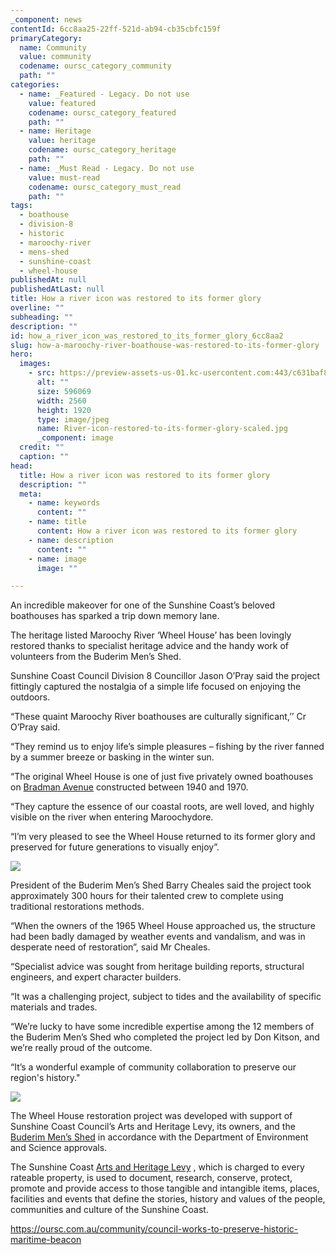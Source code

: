```yaml
---
_component: news
contentId: 6cc8aa25-22ff-521d-ab94-cb35cbfc159f
primaryCategory:
  name: Community
  value: community
  codename: oursc_category_community
  path: ""
categories:
  - name: _Featured - Legacy. Do not use
    value: featured
    codename: oursc_category_featured
    path: ""
  - name: Heritage
    value: heritage
    codename: oursc_category_heritage
    path: ""
  - name: _Must Read - Legacy. Do not use
    value: must-read
    codename: oursc_category_must_read
    path: ""
tags:
  - boathouse
  - division-8
  - historic
  - maroochy-river
  - mens-shed
  - sunshine-coast
  - wheel-house
publishedAt: null
publishedAtLast: null
title: How a river icon was restored to its former glory
overline: ""
subheading: ""
description: ""
id: how_a_river_icon_was_restored_to_its_former_glory_6cc8aa2
slug: how-a-maroochy-river-boathouse-was-restored-to-its-former-glory
hero:
  images:
    - src: https://preview-assets-us-01.kc-usercontent.com:443/c631baf8-1b46-001f-580c-d0001b68b4a8/0ea3e2df-8df6-4a7e-8190-a59755e7fe4b/River-icon-restored-to-its-former-glory-scaled.jpg
      alt: ""
      size: 596069
      width: 2560
      height: 1920
      type: image/jpeg
      name: River-icon-restored-to-its-former-glory-scaled.jpg
      _component: image
  credit: ""
  caption: ""
head:
  title: How a river icon was restored to its former glory
  description: ""
  meta:
    - name: keywords
      content: ""
    - name: title
      content: How a river icon was restored to its former glory
    - name: description
      content: ""
    - name: image
      image: ""

---
```

An incredible makeover for one of the Sunshine Coast’s beloved boathouses has sparked a trip down memory lane.

The heritage listed Maroochy River ‘Wheel House’ has been lovingly restored thanks to specialist heritage advice and the handy work of volunteers from the Buderim Men’s Shed.

Sunshine Coast Council Division 8 Councillor Jason O’Pray said the project fittingly captured the nostalgia of a simple life focused on enjoying the outdoors.

“These quaint Maroochy River boathouses are culturally significant,’’ Cr O’Pray said.

“They remind us to enjoy life’s simple pleasures – fishing by the river fanned by a summer breeze or basking in the winter sun.

“The original Wheel House is one of just five privately owned boathouses on [Bradman Avenue](https://oursc.com.au/lifestyle/adventure-sunshine-coast/maroochydore-bradman-ave-walk-3-7km)
&#x20;constructed between 1940 and 1970.

“They capture the essence of our coastal roots, are well loved, and highly visible on the river when entering Maroochydore.

“I’m very pleased to see the Wheel House returned to its former glory and preserved for future generations to visually enjoy”.

![](https://preview-assets-us-01.kc-usercontent.com:443/c631baf8-1b46-001f-580c-d0001b68b4a8/f9291e07-b2e7-491c-990d-df1910ac8c59/Inside-the-privately-owned-Maroochy-Wheel-House-2-1-1024x768.jpg)

President of the Buderim Men’s Shed Barry Cheales said the project took approximately 300 hours for their talented crew to complete using traditional restorations methods.

“When the owners of the 1965 Wheel House approached us, the structure had been badly damaged by weather events and vandalism, and was in desperate need of restoration”, said Mr Cheales.

“Specialist advice was sought from heritage building reports, structural engineers, and expert character builders.

“It was a challenging project, subject to tides and the availability of specific materials and trades.

“We’re lucky to have some incredible expertise among the 12 members of the Buderim Men’s Shed who completed the project led by Don Kitson, and we’re really proud of the outcome.

“It’s a wonderful example of community collaboration to preserve our region's history."

![](https://preview-assets-us-01.kc-usercontent.com:443/c631baf8-1b46-001f-580c-d0001b68b4a8/d8e55cf4-21e3-4a68-b249-7268cdd456c3/20220314_081636-768x1024.jpg)

The Wheel House restoration project was developed with support of Sunshine Coast Council’s Arts and Heritage Levy, its owners, and the [Buderim Men’s Shed](https://buderimmensshed.org/)
&#x20;in accordance with the Department of Environment and Science approvals.

The Sunshine Coast [Arts and Heritage Levy](https://heritage.sunshinecoast.qld.gov.au/About/Arts-and-Heritage-Levy)
, which is charged to every rateable property, is used to document, research, conserve, protect, promote and provide access to those tangible and intangible items, places, facilities and events that define the stories, history and values of the people, communities and culture of the Sunshine Coast.

<https://oursc.com.au/community/council-works-to-preserve-historic-maritime-beacon>
